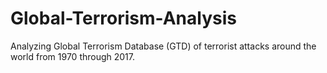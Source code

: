 # Global-Terrorism-Analysis
Analyzing Global Terrorism Database (GTD) of terrorist attacks around the world from 1970 through 2017.
